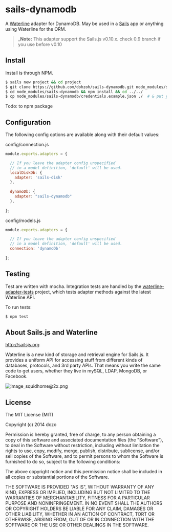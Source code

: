 # sails-dynamodb

A [Waterline](https://github.com/balderdashy/waterline) adapter for DynamoDB. May be used in a [Sails](https://github.com/balderdashy/sails) app or anything using Waterline for the ORM.


> _**Note:** This adapter support the Sails.js v0.10.x. check 0.9 branch if you use before v0.10

## Install

Install is through NPM.

```bash
$ sails new project && cd project
$ git clone https://github.com/dohzoh/sails-dynamodb.git node_modules/sails-dynamodb
$ cd node_modules/sails-dynamodb && npm install && cd ../../
$ cp node_modules/sails-dynamodb/credentials.example.json ./  # & put your amazon keys
```
Todo: to npm package


## Configuration

The following config options are available along with their default values:

config/connection.js
```javascript
module.exports.adapters = {

  // If you leave the adapter config unspecified 
  // in a model definition, 'default' will be used.
  localDiskDb: {
    adapter: 'sails-disk'
  },
  
  dynamoDb: {
    adapter: "sails-dynamodb"
  },
  
};
```

config/models.js
```javascript
module.exports.adapters = {

  // If you leave the adapter config unspecified 
  // in a model definition, 'default' will be used.
  connection: 'dynamoDb'
  
};
```

## Testing

Test are written with mocha. Integration tests are handled by the [waterline-adapter-tests](https://github.com/balderdashy/waterline-adapter-tests) project, which tests adapter methods against the latest Waterline API.

To run tests:

```bash
$ npm test
```


## About Sails.js and Waterline
http://sailsjs.org

Waterline is a new kind of storage and retrieval engine for Sails.js.  It provides a uniform API for accessing stuff from different kinds of databases, protocols, and 3rd party APIs.  That means you write the same code to get users, whether they live in mySQL, LDAP, MongoDB, or Facebook.


![image_squidhome@2x.png](http://i.imgur.com/RIvu9.png) 

## License

The MIT License (MIT)

Copyright (c) 2014 dozo

Permission is hereby granted, free of charge, to any person obtaining a copy
 of this software and associated documentation files (the "Software"), to deal
 in the Software without restriction, including without limitation the rights
 to use, copy, modify, merge, publish, distribute, sublicense, and/or sell
 copies of the Software, and to permit persons to whom the Software is
 furnished to do so, subject to the following conditions:

The above copyright notice and this permission notice shall be included in
 all copies or substantial portions of the Software.

THE SOFTWARE IS PROVIDED "AS IS", WITHOUT WARRANTY OF ANY KIND, EXPRESS OR
 IMPLIED, INCLUDING BUT NOT LIMITED TO THE WARRANTIES OF MERCHANTABILITY,
 FITNESS FOR A PARTICULAR PURPOSE AND NONINFRINGEMENT. IN NO EVENT SHALL THE
 AUTHORS OR COPYRIGHT HOLDERS BE LIABLE FOR ANY CLAIM, DAMAGES OR OTHER
 LIABILITY, WHETHER IN AN ACTION OF CONTRACT, TORT OR OTHERWISE, ARISING FROM,
 OUT OF OR IN CONNECTION WITH THE SOFTWARE OR THE USE OR OTHER DEALINGS IN
 THE SOFTWARE.
